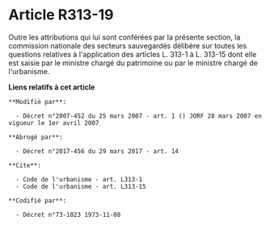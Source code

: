 # Article R313-19

Outre les attributions qui lui sont conférées par la présente section, la commission nationale des secteurs sauvegardés
délibère sur toutes les questions relatives à l'application des articles L. 313-1 à L. 313-15 dont elle est saisie par le
ministre chargé du patrimoine ou par le ministre chargé de l'urbanisme.

**Liens relatifs à cet article**

	**Modifié par**:

	  - Décret n°2007-452 du 25 mars 2007 - art. 1 () JORF 28 mars 2007 en vigueur le 1er avril 2007

	**Abrogé par**:

	  - Décret n°2017-456 du 29 mars 2017 - art. 14

	**Cite**:

	  - Code de l'urbanisme - art. L313-1
	  - Code de l'urbanisme - art. L313-15

	**Codifié par**:

	  - Décret n°73-1023 1973-11-08
